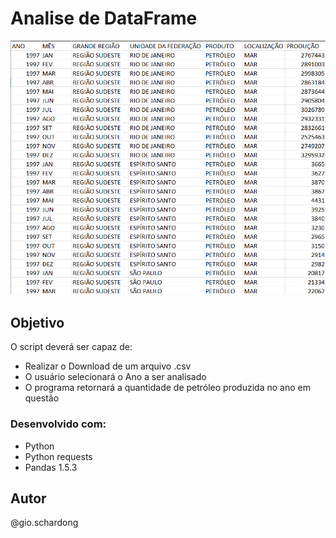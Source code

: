 # Analise de DataFrame

![](./screenshot.png)


## Objetivo

O script deverá ser capaz de:

- Realizar o Download de um arquivo .csv
- O usuário selecionará o Ano a ser analisado
- O programa retornará a quantidade de petróleo produzida no ano em questão

### Desenvolvido com:

- Python
- Python requests
- Pandas 1.5.3

## Autor

@gio.schardong
